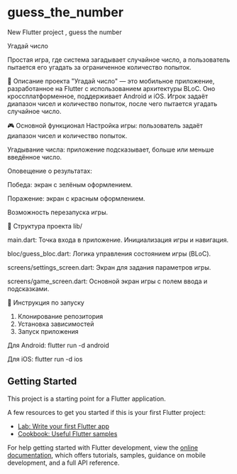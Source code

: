 # guess_the_number

New Flutter project , guess the number

Угадай число

Простая игра, где система загадывает случайное число, а пользователь пытается его угадать за ограниченное количество попыток.

📜 Описание проекта
"Угадай число" — это мобильное приложение, разработанное на Flutter с использованием архитектуры BLoC. Оно кроссплатформенное, поддерживает Android и iOS.
Игрок задаёт диапазон чисел и количество попыток, после чего пытается угадать случайное число.

🎮 Основной функционал
Настройка игры: пользователь задаёт диапазон чисел и количество попыток.

Угадывание числа: приложение подсказывает, больше или меньше введённое число.

Оповещение о результатах:

Победа: экран с зелёным оформлением.

Поражение: экран с красным оформлением.

Возможность перезапуска игры.


📂 Структура проекта
lib/

main.dart: Точка входа в приложение. Инициализация игры и навигация.

bloc/guess_bloc.dart: Логика управления состоянием игры (BLoC).

screens/settings_screen.dart: Экран для задания параметров игры.

screens/game_screen.dart: Основной экран игры с полем ввода и подсказками.

🚀 Инструкция по запуску
1. Клонирование репозитория
2. Установка зависимостей
3. Запуск приложения

Для Android: flutter run -d android

Для iOS: flutter run -d ios

## Getting Started

This project is a starting point for a Flutter application.

A few resources to get you started if this is your first Flutter project:

- [Lab: Write your first Flutter app](https://docs.flutter.dev/get-started/codelab)
- [Cookbook: Useful Flutter samples](https://docs.flutter.dev/cookbook)

For help getting started with Flutter development, view the
[online documentation](https://docs.flutter.dev/), which offers tutorials,
samples, guidance on mobile development, and a full API reference.
